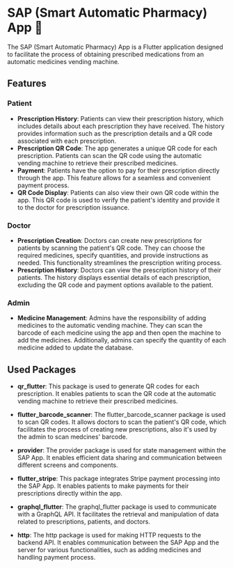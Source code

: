 # SAP (Smart Automatic Pharmacy) App 💊

The SAP (Smart Automatic Pharmacy) App is a Flutter application designed to facilitate the process of obtaining prescribed medications from an automatic medicines vending machine.

## Features

### Patient

- **Prescription History**: Patients can view their prescription history, which includes details about each prescription they have received. The history provides information such as the prescription details and a QR code associated with each prescription.
- **Prescription QR Code**: The app generates a unique QR code for each prescription. Patients can scan the QR code using the automatic vending machine to retrieve their prescribed medicines.
- **Payment**: Patients have the option to pay for their prescription directly through the app. This feature allows for a seamless and convenient payment process.
- **QR Code Display**: Patients can also view their own QR code within the app. This QR code is used to verify the patient's identity and provide it to the doctor for prescription issuance.

### Doctor

- **Prescription Creation**: Doctors can create new prescriptions for patients by scanning the patient's QR code. They can choose the required medicines, specify quantities, and provide instructions as needed. This functionality streamlines the prescription writing process.
- **Prescription History**: Doctors can view the prescription history of their patients. The history displays essential details of each prescription, excluding the QR code and payment options available to the patient.

### Admin

- **Medicine Management**: Admins have the responsibility of adding medicines to the automatic vending machine. They can scan the barcode of each medicine using the app and then open the machine to add the medicines. Additionally, admins can specify the quantity of each medicine added to update the database.

## Used Packages

- **qr_flutter**: This package is used to generate QR codes for each prescription. It enables patients to scan the QR code at the automatic vending machine to retrieve their prescribed medicines.

- **flutter_barcode_scanner**: The flutter_barcode_scanner package is used to scan QR codes. It allows doctors to scan the patient's QR code, which facilitates the process of creating new prescriptions, also it's used by the admin to scan medcines' barcode.

- **provider**: The provider package is used for state management within the SAP App. It enables efficient data sharing and communication between different screens and components.

- **flutter_stripe**: This package integrates Stripe payment processing into the SAP App. It enables patients to make payments for their prescriptions directly within the app.

- **graphql_flutter**: The graphql_flutter package is used to communicate with a GraphQL API. It facilitates the retrieval and manipulation of data related to prescriptions, patients, and doctors.

- **http**: The http package is used for making HTTP requests to the backend API. It enables communication between the SAP App and the server for various functionalities, such as adding medicines and handling payment process.
